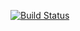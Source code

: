 [![Build Status](https://travis-ci.org/EEIA5/ImageProcessing.svg?branch=master)](https://travis-ci.org/EEIA5/ImageProcessing)